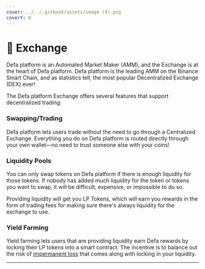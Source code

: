 ```yaml
---
cover: ../../.gitbook/assets/image (9).png
coverY: 0
---
```


# 🔄 Exchange

Defa platform is an Automated Market Maker (AMM), and the Exchange is at the heart of Defa platform. Defa platform is the leading AMM on the Binance Smart Chain, and as statistics tell, the most popular Decentralized Exchange (DEX) ever!

The Defa platform Exchange offers several features that support decentralized trading:

### **Swapping/Trading**

Defa platform lets users trade without the need to go through a Centralized Exchange. Everything you do on Defa platform is routed directly through your own wallet—no need to trust someone else with your coins!

&#x20;

### **Liquidity Pools**

You can only swap tokens on Defa platform if there is enough liquidity for those tokens. If nobody has added much liquidity for the token or tokens you want to swap, it will be difficult, expensive, or impossible to do so.

Providing liquidity will get you LP Tokens, which will earn you rewards in the form of trading fees for making sure there's always liquidity for the exchange to use.

### **Yield Farming**

Yield farming lets users that are providing liquidity earn Defa rewards by locking their LP tokens into a smart contract. The incentive is to balance out the risk of [impermanent loss](https://academy.binance.com/en/articles/impermanent-loss-explained) that comes along with locking in your liquidity.

****
